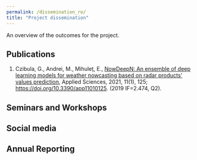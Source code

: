 ```yaml
---
permalink: /dissemination_ro/
title: "Project dissemination"
---
```


An overview of the outcomes for the project.

## Publications

1. Czibula, G., Andrei, M., Mihuleț, E., [NowDeepN: An ensemble of deep learning models for weather nowcasting based on radar products' values prediction](/assets/files/applsci-11-00125.pdf), Applied Sciences, 2021, 11(1), 125; https://doi.org/10.3390/app11010125. (2019 IF=2.474, Q2). 

## Seminars and Workshops

## Social media

## Annual Reporting

